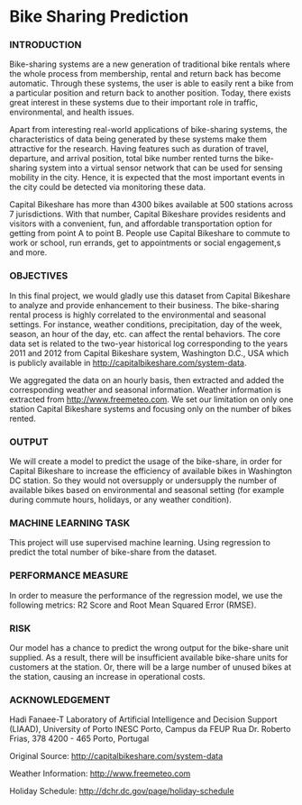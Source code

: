 # Bike Sharing Prediction

### INTRODUCTION <br>
Bike-sharing systems are a new generation of traditional bike rentals where the whole process from membership, rental and return back has become automatic. Through these systems, the user is able to easily rent a bike from a particular position and return back to another position. Today, there exists great interest in these systems due to their important role in traffic, environmental, and health issues. <br>

Apart from interesting real-world applications of bike-sharing systems, the characteristics of data being generated by these systems make them attractive for the research. Having features such as duration of travel, departure, and arrival position, total bike number rented turns the bike-sharing system into a virtual sensor network that can be used for sensing mobility in the city. Hence, it is expected that the most important events in the city could be detected via monitoring these data. <br>

Capital Bikeshare has more than 4300 bikes available at 500 stations across 7 jurisdictions. With that number, Capital Bikeshare provides residents and visitors with a convenient, fun, and affordable transportation option for getting from point A to point B. People use Capital Bikeshare to commute to work or school, run errands, get to appointments or social engagement,s and more. <br>

### OBJECTIVES
In this final project, we would gladly use this dataset from Capital Bikeshare to analyze and provide enhancement to their business. The bike-sharing rental process is highly correlated to the environmental and seasonal settings. For instance, weather conditions, precipitation, day of the week, season, an hour of the day, etc. can affect the rental behaviors. The core data set is related to the two-year historical log corresponding to the years 2011 and 2012 from Capital Bikeshare system, Washington D.C., USA which is publicly available in http://capitalbikeshare.com/system-data. <br>

We aggregated the data on an hourly basis, then extracted and added the corresponding weather and seasonal information. Weather information is extracted from http://www.freemeteo.com. We set our limitation on only one station Capital Bikeshare systems and focusing only on the number of bikes rented. <br>

### OUTPUT
We will create a model to predict the usage of the bike-share, in order for Capital Bikeshare to increase the efficiency of available bikes in Washington DC station. So they would not oversupply or undersupply the number of available bikes based on environmental and seasonal setting (for example during commute hours, holidays, or any weather condition). <br>

### MACHINE LEARNING TASK
This project will use supervised machine learning. Using regression to predict the total number of bike-share from the dataset. <br>

### PERFORMANCE MEASURE
In order to measure the performance of the regression model, we use the following metrics: R2 Score and Root Mean Squared Error (RMSE). <br>

### RISK
Our model has a chance to predict the wrong output for the bike-share unit supplied. As a result, there will be insufficient available bike-share units for customers at the station. Or, there will be a large number of unused bikes at the station, causing an increase in operational costs. <br>

### ACKNOWLEDGEMENT
Hadi Fanaee-T Laboratory of Artificial Intelligence and Decision Support (LIAAD), University of Porto INESC Porto, Campus da FEUP Rua Dr. Roberto Frias, 378 4200 - 465 Porto, Portugal

Original Source: http://capitalbikeshare.com/system-data

Weather Information: http://www.freemeteo.com

Holiday Schedule: http://dchr.dc.gov/page/holiday-schedule
